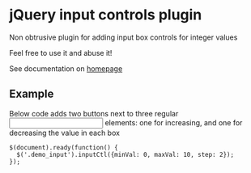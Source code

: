 # jQuery input controls plugin #

Non obtrusive plugin for adding input box controls for integer values

Feel free to use it and abuse it!

See documentation on [homepage](http://wallin.github.com/jquery-input-controls)

## Example ##

Below code adds two buttons next to three regular <input> elements: one for increasing, and one for decreasing the value in each box

    $(document).ready(function() {
      $('.demo_input').inputCtl({minVal: 0, maxVal: 10, step: 2});
    });
